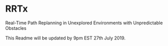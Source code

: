 # RRTx
Real-Time Path Replanning in Unexplored Environments with Unpredictable Obstacles

This Readme will be updated by 9pm EST 27th July 2019.
